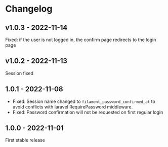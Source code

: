 # Changelog

## v1.0.3 - 2022-11-14

Fixed: if the user is not logged in, the confirm page redirects to the login page

## v1.0.2 - 2022-11-13

Session fixed

## 1.0.1 - 2022-11-08

- Fixed: Session name changed to `filament_password_confirmed_at` to avoid conflicts with laravel RequirePassword middleware.
- Fixed: Password confirmation will not be requested on first regular login

## 1.0.0 - 2022-11-01

First stable release
